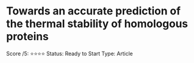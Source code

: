 # Towards an accurate prediction of the thermal stability of homologous proteins

Score /5: ⭐️⭐️⭐️⭐️
Status: Ready to Start
Type: Article